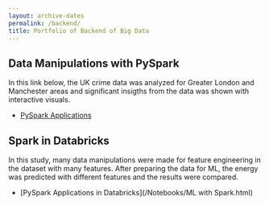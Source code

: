 ```yaml
---
layout: archive-dates
permalink: /backend/
title: Portfolio of Backend of Big Data
---
```


## Data Manipulations with PySpark

In this link below,  the UK crime data was analyzed for Greater London and Manchester areas and significant insigths from the data was shown with interactive visuals.

- [PySpark Applications](/Notebooks/PySpark_Applications.md)

## Spark in Databricks

In this study, many data manipulations were made for feature engineering in the dataset with many features. After preparing the data for ML, the energy was predicted with different features and the results were compared. 

- [PySpark Applications in Databricks](/Notebooks/ML with Spark.html)

